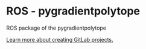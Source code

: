 # ROS - pygradientpolytope

ROS package of the pygradientpolytope

[Learn more about creating GitLab projects.](https://docs.gitlab.com/ee/gitlab-basics/create-project.html)
